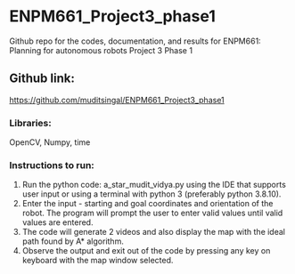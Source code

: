 # ENPM661_Project3_phase1
Github repo for the codes, documentation, and results for ENPM661: Planning for autonomous robots Project 3 Phase 1

## Github link:
https://github.com/muditsingal/ENPM661_Project3_phase1

### Libraries:
OpenCV, Numpy, time

### Instructions to run:
1. Run the python code: a_star_mudit_vidya.py using the IDE that supports user input or using a terminal with python 3 (preferably python 3.8.10).
2. Enter the input - starting and goal coordinates and orientation of the robot. The program will prompt the user to enter valid values until valid values are entered.
3. The code will generate 2 videos and also display the map with the ideal path found by A* algorithm.
4. Observe the output and exit out of the code by pressing any key on keyboard with the map window selected.
